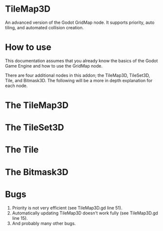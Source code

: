 # TileMap3D
An advanced version of the Godot GridMap node. It supports priority, auto tiling, and automated collision creation.
# How to use
This documentation assumes that you already know the basics of the Godot Game Engine and how to use the GridMap node.

There are four additional nodes in this addon; the TileMap3D, TileSet3D, Tile, and Bitmask3D.
The following will be a more in depth explanation for each node.

# The TileMap3D

# The TileSet3D

# The Tile

# The Bitmask3D

# Bugs
1. Priority is not very efficient (see TileMap3D.gd line 51).
2. Automatically updating TileMap3D doesn't work fully (see TileMap3D.gd line 15).
3. And probably many other bugs.
